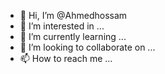 - 👋 Hi, I’m @Ahmedhossam
- 👀 I’m interested in ...
- 🌱 I’m currently learning ...
- 💞️ I’m looking to collaborate on ...
- 📫 How to reach me ...

<!---
Ahmedhossamdev/Ahmedhossamdev is a ✨ special ✨ repository because its `README.md` (this file) appears on your GitHub profile.
You can click the Preview link to take a look at your changes.
--->
